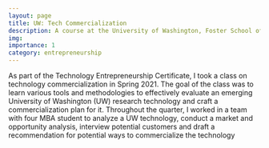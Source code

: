 ```yaml
---
layout: page
title: UW: Tech Commercialization
description: A course at the University of Washington, Foster School of Business
img:
importance: 1
category: entrepreneurship 
---
```


As part of the Technology Entrepreneurship Certificate, I took a class on technology commercialization in Spring 2021. The goal of the class was to learn various tools and methodologies to effectively evaluate an emerging University of Washington (UW) research technology and craft a commercialization plan for it. Throughout the quarter, I worked in a team with four MBA student to analyze a UW technology, conduct a market and opportunity analysis, interview potential customers and draft a recommendation for potential ways to commercialize the technology
